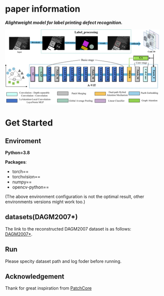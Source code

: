 # paper information

**_Alightweight model for label printing defect recognition._**


![](images/figure1.png)


# Get Started 

## Enviroment

**Python=3.8**

**Packages**:
- torch==
- torchvision==
- numpy==
- opencv-python==

(The above environment configuration is not the optimal result, other environments versions might work too.)


## datasets(DAGM2007*)
The link to the reconstructed DAGM2007 dataset is as follows: [DAGM2007*](https://www.kaggle.com/datasets/amor000/reconstructed-dagm2007-dataset).

## Run

Please specity dataset path and log foder before running.

## Acknowledgement

Thank for great inspiration from [PatchCore]()
